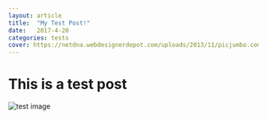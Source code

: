 ```yaml
---
layout: article
title:  "My Test Post!"
date:   2017-4-20
categories: tests
cover: https://netdna.webdesignerdepot.com/uploads/2013/11/picjumbo.com_IMG_9998.jpg
---
```


# This is a test post

![test image](https://netdna.webdesignerdepot.com/uploads/2013/11/picjumbo.com_IMG_9998.jpg)